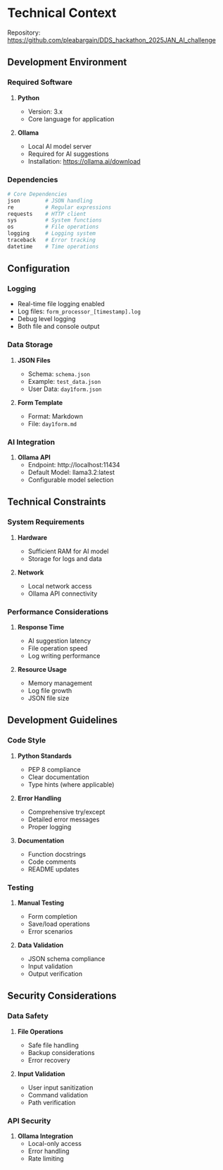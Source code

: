 # Technical Context

Repository: https://github.com/pleabargain/DDS_hackathon_2025JAN_AI_challenge

## Development Environment

### Required Software
1. **Python**
   - Version: 3.x
   - Core language for application

2. **Ollama**
   - Local AI model server
   - Required for AI suggestions
   - Installation: https://ollama.ai/download

### Dependencies
```python
# Core Dependencies
json        # JSON handling
re          # Regular expressions
requests    # HTTP client
sys         # System functions
os          # File operations
logging     # Logging system
traceback   # Error tracking
datetime    # Time operations
```

## Configuration

### Logging
- Real-time file logging enabled
- Log files: `form_processor_[timestamp].log`
- Debug level logging
- Both file and console output

### Data Storage
1. **JSON Files**
   - Schema: `schema.json`
   - Example: `test_data.json`
   - User Data: `day1form.json`

2. **Form Template**
   - Format: Markdown
   - File: `day1form.md`

### AI Integration
1. **Ollama API**
   - Endpoint: http://localhost:11434
   - Default Model: llama3.2:latest
   - Configurable model selection

## Technical Constraints

### System Requirements
1. **Hardware**
   - Sufficient RAM for AI model
   - Storage for logs and data

2. **Network**
   - Local network access
   - Ollama API connectivity

### Performance Considerations
1. **Response Time**
   - AI suggestion latency
   - File operation speed
   - Log writing performance

2. **Resource Usage**
   - Memory management
   - Log file growth
   - JSON file size

## Development Guidelines

### Code Style
1. **Python Standards**
   - PEP 8 compliance
   - Clear documentation
   - Type hints (where applicable)

2. **Error Handling**
   - Comprehensive try/except
   - Detailed error messages
   - Proper logging

3. **Documentation**
   - Function docstrings
   - Code comments
   - README updates

### Testing
1. **Manual Testing**
   - Form completion
   - Save/load operations
   - Error scenarios

2. **Data Validation**
   - JSON schema compliance
   - Input validation
   - Output verification

## Security Considerations

### Data Safety
1. **File Operations**
   - Safe file handling
   - Backup considerations
   - Error recovery

2. **Input Validation**
   - User input sanitization
   - Command validation
   - Path verification

### API Security
1. **Ollama Integration**
   - Local-only access
   - Error handling
   - Rate limiting
